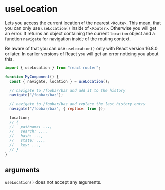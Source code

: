 # useLocation

Lets you access the current location of the nearest `<Route>`.
This mean, that you can only use `useLocation()` inside of `<Router>`. Otherwise you will get an error.
It returns an object containing the current `location` object and a function `navigate`
for navigation inside of the routing context.

Be aware of that you can use `useLocation()` only with React version 16.8.0 or later.
In earlier versions of React you will get an error noticing you about this.

```js
import { useLocation } from "react-router";

function MyComponent() {
  const { navigate, location } = useLocation();

  // navigate to /foobar/baz and add it to the history
  navigate("/foobar/baz");

  // navigate to /foobar/baz and replace the last history entry
  navigate("/foobar/baz", { replace: true });

  location;
  // {
  //   pathname: ...,
  //   search: ...,
  //   hash: ...,
  //   state: ...,
  //   key: ...,
  // }
}
```

## arguments

`useLocation()` does not accept any arguments.
